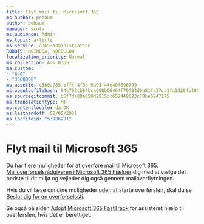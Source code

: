 ```yaml
---
title: Flyt mail til Microsoft 365
ms.author: pebaum
author: pebaum
manager: scotv
ms.audience: Admin
ms.topic: article
ms.service: o365-administration
ROBOTS: NOINDEX, NOFOLLOW
localization_priority: Normal
ms.collection: Adm_O365
ms.custom:
- "640"
- "3500008"
ms.assetid: c360a785-bfff-4f8a-9a91-44e40f696799
ms.openlocfilehash: 94c762cb8fbca608b06464f79f04d0a81fa37ca1fa10204b405a18bd79f4bade
ms.sourcegitcommit: b5f7da89a650d2915dc652449623c78be6247175
ms.translationtype: MT
ms.contentlocale: da-DK
ms.lasthandoff: 08/05/2021
ms.locfileid: "53986291"
---
```

# <a name="move-email-to-microsoft-365"></a>Flyt mail til Microsoft 365

Du har flere muligheder for at overføre mail til Microsoft 365. [Mailoverførselsrådgiveren i Microsoft 365 hjælper](https://aka.ms/alchemyinsight-mailmigrationadvisor) dig med at vælge det bedste til dit miljø og vejleder dig også gennem mailoverflytningen.
  
Hvis du vil læse om dine muligheder uden at starte overførslen, skal du se [Beslut dig for en overførselssti](https://docs.microsoft.com/Exchange/mailbox-migration/decide-on-a-migration-path).

Se også på siden [Adopt Microsoft 365 FastTrack](https://www.microsoft.com/fasttrack/microsoft-365/office-365) for assisteret hjælp til overførslen, hvis det er berettiget.
  